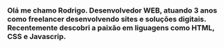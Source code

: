  ### Olá me chamo Rodrigo. Desenvolvedor WEB, atuando 3 anos como freelancer desenvolvendo sites e soluções digitais. Recentemente descobri a paixão em liguagens como HTML, CSS e Javascrip.  



